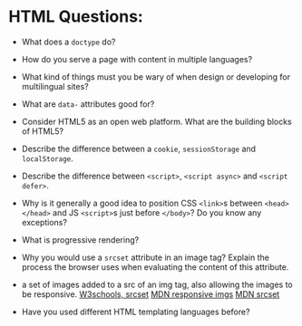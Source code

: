 # HTML Questions:

* What does a `doctype` do?
* How do you serve a page with content in multiple languages?
* What kind of things must you be wary of when design or developing for multilingual sites?
* What are `data-` attributes good for?
* Consider HTML5 as an open web platform. What are the building blocks of HTML5?
* Describe the difference between a `cookie`, `sessionStorage` and `localStorage`.
* Describe the difference between `<script>`, `<script async>` and `<script defer>`.
* Why is it generally a good idea to position CSS `<link>`s between `<head></head>` and JS `<script>`s just before `</body>`? Do you know any exceptions?
* What is progressive rendering?

* Why you would use a `srcset` attribute in an image tag? Explain the process the browser uses when evaluating the content of this attribute.
- a set of images added to a src of an img tag, also allowing the images to be responsive.
[W3schools, srcset](https://www.w3schools.com/tags/att_source_srcset.asp)
[MDN responsive imgs](https://developer.mozilla.org/en-US/docs/Learn/HTML/Multimedia_and_embedding/Responsive_images)
[MDN srcset](https://developer.mozilla.org/en-US/docs/Web/HTML/Element/img#attr-srcset)

* Have you used different HTML templating languages before?

